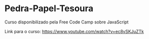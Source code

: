 # Pedra-Papel-Tesoura
Curso disponibilizado pela Free Code Camp sobre JavaScript 

Link para o curso: https://www.youtube.com/watch?v=ec8vSKJuZTk 
